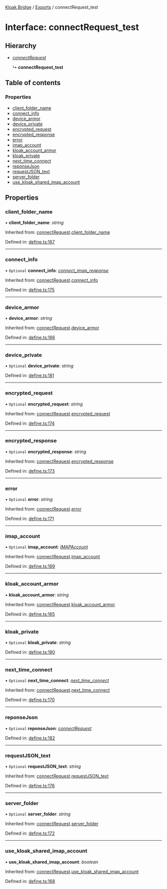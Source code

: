 [Kloak Bridge](../README.md) / [Exports](../modules.md) / connectRequest_test

# Interface: connectRequest\_test

## Hierarchy

* [*connectRequest*](connectrequest.md)

  ↳ **connectRequest_test**

## Table of contents

### Properties

- [client\_folder\_name](connectrequest_test.md#client_folder_name)
- [connect\_info](connectrequest_test.md#connect_info)
- [device\_armor](connectrequest_test.md#device_armor)
- [device\_private](connectrequest_test.md#device_private)
- [encrypted\_request](connectrequest_test.md#encrypted_request)
- [encrypted\_response](connectrequest_test.md#encrypted_response)
- [error](connectrequest_test.md#error)
- [imap\_account](connectrequest_test.md#imap_account)
- [kloak\_account\_armor](connectrequest_test.md#kloak_account_armor)
- [kloak\_private](connectrequest_test.md#kloak_private)
- [next\_time\_connect](connectrequest_test.md#next_time_connect)
- [reponseJson](connectrequest_test.md#reponsejson)
- [requestJSON\_text](connectrequest_test.md#requestjson_text)
- [server\_folder](connectrequest_test.md#server_folder)
- [use\_kloak\_shared\_imap\_account](connectrequest_test.md#use_kloak_shared_imap_account)

## Properties

### client\_folder\_name

• **client\_folder\_name**: *string*

Inherited from: [connectRequest](connectrequest.md).[client_folder_name](connectrequest.md#client_folder_name)

Defined in: [define.ts:167](https://github.com/CoNET-project/kloak-bridge/blob/e8c6fc3/src/define.ts#L167)

___

### connect\_info

• `Optional` **connect\_info**: [*connect\_imap\_reqponse*](connect_imap_reqponse.md)

Inherited from: [connectRequest](connectrequest.md).[connect_info](connectrequest.md#connect_info)

Defined in: [define.ts:175](https://github.com/CoNET-project/kloak-bridge/blob/e8c6fc3/src/define.ts#L175)

___

### device\_armor

• **device\_armor**: *string*

Inherited from: [connectRequest](connectrequest.md).[device_armor](connectrequest.md#device_armor)

Defined in: [define.ts:166](https://github.com/CoNET-project/kloak-bridge/blob/e8c6fc3/src/define.ts#L166)

___

### device\_private

• `Optional` **device\_private**: *string*

Defined in: [define.ts:181](https://github.com/CoNET-project/kloak-bridge/blob/e8c6fc3/src/define.ts#L181)

___

### encrypted\_request

• `Optional` **encrypted\_request**: *string*

Inherited from: [connectRequest](connectrequest.md).[encrypted_request](connectrequest.md#encrypted_request)

Defined in: [define.ts:174](https://github.com/CoNET-project/kloak-bridge/blob/e8c6fc3/src/define.ts#L174)

___

### encrypted\_response

• `Optional` **encrypted\_response**: *string*

Inherited from: [connectRequest](connectrequest.md).[encrypted_response](connectrequest.md#encrypted_response)

Defined in: [define.ts:173](https://github.com/CoNET-project/kloak-bridge/blob/e8c6fc3/src/define.ts#L173)

___

### error

• `Optional` **error**: *string*

Inherited from: [connectRequest](connectrequest.md).[error](connectrequest.md#error)

Defined in: [define.ts:171](https://github.com/CoNET-project/kloak-bridge/blob/e8c6fc3/src/define.ts#L171)

___

### imap\_account

• `Optional` **imap\_account**: [*IMAPAccount*](imapaccount.md)

Inherited from: [connectRequest](connectrequest.md).[imap_account](connectrequest.md#imap_account)

Defined in: [define.ts:169](https://github.com/CoNET-project/kloak-bridge/blob/e8c6fc3/src/define.ts#L169)

___

### kloak\_account\_armor

• **kloak\_account\_armor**: *string*

Inherited from: [connectRequest](connectrequest.md).[kloak_account_armor](connectrequest.md#kloak_account_armor)

Defined in: [define.ts:165](https://github.com/CoNET-project/kloak-bridge/blob/e8c6fc3/src/define.ts#L165)

___

### kloak\_private

• `Optional` **kloak\_private**: *string*

Defined in: [define.ts:180](https://github.com/CoNET-project/kloak-bridge/blob/e8c6fc3/src/define.ts#L180)

___

### next\_time\_connect

• `Optional` **next\_time\_connect**: [*next\_time\_connect*](next_time_connect.md)

Inherited from: [connectRequest](connectrequest.md).[next_time_connect](connectrequest.md#next_time_connect)

Defined in: [define.ts:170](https://github.com/CoNET-project/kloak-bridge/blob/e8c6fc3/src/define.ts#L170)

___

### reponseJson

• `Optional` **reponseJson**: [*connectRequest*](connectrequest.md)

Defined in: [define.ts:182](https://github.com/CoNET-project/kloak-bridge/blob/e8c6fc3/src/define.ts#L182)

___

### requestJSON\_text

• `Optional` **requestJSON\_text**: *string*

Inherited from: [connectRequest](connectrequest.md).[requestJSON_text](connectrequest.md#requestjson_text)

Defined in: [define.ts:176](https://github.com/CoNET-project/kloak-bridge/blob/e8c6fc3/src/define.ts#L176)

___

### server\_folder

• `Optional` **server\_folder**: *string*

Inherited from: [connectRequest](connectrequest.md).[server_folder](connectrequest.md#server_folder)

Defined in: [define.ts:172](https://github.com/CoNET-project/kloak-bridge/blob/e8c6fc3/src/define.ts#L172)

___

### use\_kloak\_shared\_imap\_account

• **use\_kloak\_shared\_imap\_account**: *boolean*

Inherited from: [connectRequest](connectrequest.md).[use_kloak_shared_imap_account](connectrequest.md#use_kloak_shared_imap_account)

Defined in: [define.ts:168](https://github.com/CoNET-project/kloak-bridge/blob/e8c6fc3/src/define.ts#L168)
